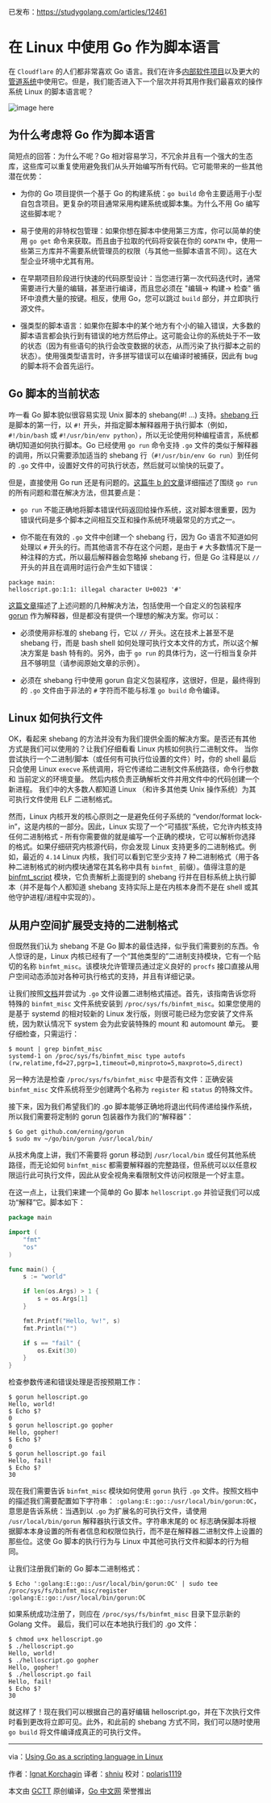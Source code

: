 已发布：https://studygolang.com/articles/12461

# 在 Linux 中使用 Go 作为脚本语言

在 `Cloudflare` 的人们都非常喜欢 Go 语言。我们在许多[内部软件项目](https://blog.cloudflare.com/what-weve-been-doing-with-go/)以及更大的[管道系统](https://blog.cloudflare.com/meet-gatebot-a-bot-that-allows-us-to-sleep/)中使用它。但是，我们能否进入下一个层次并将其用作我们最喜欢的操作系统 Linux 的脚本语言呢？

![image here](https://raw.githubusercontent.com/studygolang/gctt-images/master/go-script/gopher-tux-1.png)

## 为什么考虑将 Go 作为脚本语言

简短点的回答：为什么不呢？Go 相对容易学习，不冗余并且有一个强大的生态库，这些库可以重复使用避免我们从头开始编写所有代码。它可能带来的一些其他潜在优势：

* 为你的 Go 项目提供一个基于 Go 的构建系统：`go build` 命令主要适用于小型自包含项目。更复杂的项目通常采用构建系统或脚本集。为什么不用 Go 编写这些脚本呢？

* 易于使用的非特权包管理：如果你想在脚本中使用第三方库，你可以简单的使用 `go get` 命令来获取。而且由于拉取的代码将安装在你的 `GOPATH` 中，使用一些第三方库并不需要系统管理员的权限（与其他一些脚本语言不同）。这在大型企业环境中尤其有用。

* 在早期项目阶段进行快速的代码原型设计：当您进行第一次代码迭代时，通常需要进行大量的编辑，甚至进行编译，而且您必须在 "编辑-> 构建-> 检查" 循环中浪费大量的按键。相反，使用 Go，您可以跳过 `build` 部分，并立即执行源文件。

* 强类型的脚本语言：如果你在脚本中的某个地方有个小的输入错误，大多数的脚本语言都会执行到有错误的地方然后停止。这可能会让你的系统处于不一致的状态（因为有些语句的执行会改变数据的状态，从而污染了执行脚本之前的状态）。使用强类型语言时，许多拼写错误可以在编译时被捕获，因此有 bug 的脚本将不会首先运行。

## Go 脚本的当前状态

咋一看 Go 脚本貌似很容易实现 Unix 脚本的 shebang(#! ...) 支持。[shebang 行](https://en.wikipedia.org/wiki/Shebang_(Unix))是脚本的第一行，以 `#!` 开头，并指定脚本解释器用于执行脚本（例如，`#!/bin/bash` 或 `#!/usr/bin/env python`），所以无论使用何种编程语言，系统都确切知道如何执行脚本。Go 已经使用 `go run` 命令支持 `.go` 文件的类似于解释器的调用，所以只需要添加适当的 shebang 行（`#!/usr/bin/env Go run`）到任何的 `.go` 文件中，设置好文件的可执行状态，然后就可以愉快的玩耍了。

但是，直接使用 Go run 还是有问题的。[这篇牛 b 的文章](https://gist.github.com/posener/73ffd326d88483df6b1cb66e8ed1e0bd)详细描述了围绕 `go run` 的所有问题和潜在解决方法，但其要点是：

* `go run` 不能正确地将脚本错误代码返回给操作系统，这对脚本很重要，因为错误代码是多个脚本之间相互交互和操作系统环境最常见的方式之一。

* 你不能在有效的 `.go` 文件中创建一个 shebang 行，因为 Go 语言不知道如何处理以 `#` 开头的行。而其他语言不存在这个问题，是由于 `#` 大多数情况下是一种注释的方式，所以最后解释器会忽略掉 shebang 行，但是 Go 注释是以 `//` 开头的并且在调用时运行会产生如下错误：

```
package main:
helloscript.go:1:1: illegal character U+0023 '#'
```
[这篇文章](https://gist.github.com/posener/73ffd326d88483df6b1cb66e8ed1e0bd)描述了上述问题的几种解决方法，包括使用一个自定义的包装程序 [gorun](https://github.com/erning/gorun) 作为解释器，但是都没有提供一个理想的解决方案。你可以：

* 必须使用非标准的 shebang 行，它以 `//` 开头。这在技术上甚至不是 shebang 行，而是 bash shell 如何处理可执行文本文件的方式，所以这个解决方案是 bash 特有的。另外，由于 `go run` 的具体行为，这一行相当复杂并且不够明显（请参阅原始文章的示例）。

* 必须在 shebang 行中使用 gorun 自定义包装程序，这很好，但是，最终得到的 `.go` 文件由于非法的 `#` 字符而不能与标准 `go build` 命令编译。

## Linux 如何执行文件

OK，看起来 shebang 的方法并没有为我们提供全面的解决方案。是否还有其他方式是我们可以使用的？让我们仔细看看 Linux 内核如何执行二进制文件。 当你尝试执行一个二进制/脚本（或任何有可执行位设置的文件）时，你的 shell 最后只会使用 Linux `execve` 系统调用，将它传递给二进制文件系统路径，命令行参数和 当前定义的环境变量。 然后内核负责正确解析文件并用文件中的代码创建一个新进程。 我们中的大多数人都知道 Linux （和许多其他类 Unix 操作系统）为其可执行文件使用 ELF 二进制格式。

然而，Linux 内核开发的核心原则之一是避免任何子系统的 “vendor/format lock-in”，这是内核的一部分。因此，Linux 实现了一个“可插拔”系统，它允许内核支持任何二进制格式 - 所有你需要做的就是编写一个正确的模块，它可以解析你选择的格式。如果仔细研究内核源代码，你会发现 Linux 支持更多的二进制格式。例如，最近的 `4.14` Linux 内核，我们可以看到它至少支持 7 种二进制格式（用于各种二进制格式的树内模块通常在其名称中具有 `binfmt_` 前缀）。值得注意的是 [binfmt_script](https://git.kernel.org/pub/scm/linux/kernel/git/stable/linux-stable.git/tree/fs/binfmt_script.c?h=linux-4.14.y) 模块，它负责解析上面提到的 shebang 行并在目标系统上执行脚本（并不是每个人都知道 shebang 支持实际上是在内核本身而不是在 shell 或其他守护进程/进程中实现的）。

## 从用户空间扩展受支持的二进制格式

但既然我们认为 shebang 不是 Go 脚本的最佳选择，似乎我们需要别的东西。令人惊讶的是，Linux 内核已经有了一个“其他类型的”二进制支持模块，它有一个贴切的名称 `binfmt_misc`。该模块允许管理员通过定义良好的 `procfs` 接口直接从用户空间动态添加对各种可执行格式的支持，并且有详细记录。

让我们按照[文档](https://www.kernel.org/doc/html/v4.14/admin-guide/binfmt-misc.html)并尝试为 `.go` 文件设置二进制格式描述。首先，该指南告诉您将特殊的 `binfmt_misc` 文件系统安装到 `/proc/sys/fs/binfmt_misc`。如果您使用的是基于 systemd 的相对较新的 Linux 发行版，则很可能已经为您安装了文件系统，因为默认情况下 system 会为此安装特殊的 mount 和 automount 单元。 要仔细检查，只需运行：

```shell
$ mount | grep binfmt_misc
systemd-1 on /proc/sys/fs/binfmt_misc type autofs (rw,relatime,fd=27,pgrp=1,timeout=0,minproto=5,maxproto=5,direct)
```

另一种方法是检查 `/proc/sys/fs/binfmt_misc` 中是否有文件：正确安装 `binfmt_misc` 文件系统将至少创建两个名称为 `register` 和 `status` 的特殊文件。

接下来，因为我们希望我们的 .go 脚本能够正确地将退出代码传递给操作系统，所以我们需要将定制的 gorun 包装器作为我们的“解释器”：

```shell
$ Go get github.com/erning/gorun
$ sudo mv ~/go/bin/gorun /usr/local/bin/
```

从技术角度上讲，我们不需要将 gorun 移动到 `/usr/local/bin` 或任何其他系统路径，而无论如何 `binfmt_misc` 都需要解释器的完整路径，但系统可以以任意权限运行此可执行文件，因此从安全视角来看限制文件访问权限是一个好主意。

在这一点上，让我们来建一个简单的 Go 脚本 `helloscript.go` 并验证我们可以成功“解释”它。脚本如下：

```go
package main

import (
	"fmt"
	"os"
)

func main() {
	s := "world"

	if len(os.Args) > 1 {
		s = os.Args[1]
	}

	fmt.Printf("Hello, %v!", s)
	fmt.Println("")

	if s == "fail" {
		os.Exit(30)
	}
}
```

检查参数传递和错误处理是否按预期工作：

```shell
$ gorun helloscript.go
Hello, world!
$ Echo $?
0
$ gorun helloscript.go gopher
Hello, gopher!
$ Echo $?
0
$ gorun helloscript.go fail
Hello, fail!
$ Echo $?
30
```

现在我们需要告诉 `binfmt_misc` 模块如何使用 `gorun` 执行 `.go` 文件。按照文档中的描述我们需要配置如下字符串： `:golang:E::go::/usr/local/bin/gorun:OC`，意思是告诉系统：当遇到以 `.go` 为扩展名的可执行文件，请使用 `/usr/local/bin/gorun` 解释器执行该文件。字符串末尾的 `OC` 标志确保脚本将根据脚本本身设置的所有者信息和权限位执行，而不是在解释器二进制文件上设置的那些位。这使 Go 脚本的执行行为与 Linux 中其他可执行文件和脚本的行为相同。

让我们注册我们新的 Go 脚本二进制格式：

```shell
$ Echo ':golang:E::go::/usr/local/bin/gorun:OC' | sudo tee /proc/sys/fs/binfmt_misc/register
:golang:E::go::/usr/local/bin/gorun:OC
```

如果系统成功注册了，则应在 `/proc/sys/fs/binfmt_misc` 目录下显示新的 Golang 文件。 最后，我们可以在本地执行我们的 .go 文件：

```shell
$ chmod u+x helloscript.go
$ ./helloscript.go
Hello, world!
$ ./helloscript.go gopher
Hello, gopher!
$ ./helloscript.go fail
Hello, fail!
$ Echo $?
30
```

就这样了！现在我们可以根据自己的喜好编辑 helloscript.go，并在下次执行文件时看到更改将立即可见。此外，和此前的 shebang 方式不同，我们可以随时使用 `go build` 将文件编译成真正的可执行文件。

---

via：[Using Go as a scripting language in Linux](https://blog.cloudflare.com/using-go-as-a-scripting-language-in-linux/)

作者：[Ignat Korchagin](https://blog.cloudflare.com/author/ignat/)
译者：[shniu](https://github.com/shniu)
校对：[polaris1119](https://github.com/polaris1119)

本文由 [GCTT](https://github.com/studygolang/GCTT) 原创编译，[Go 中文网](https://studygolang.com/) 荣誉推出
